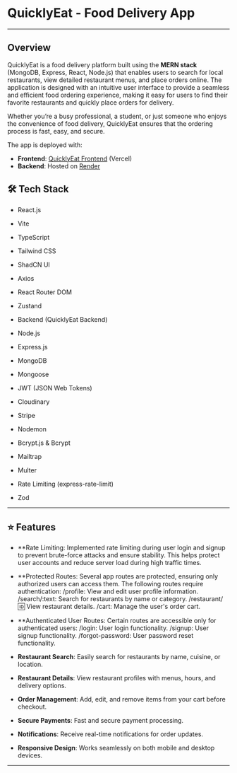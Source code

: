 # QuicklyEat - Food Delivery App

---

## Overview

QuicklyEat is a food delivery platform built using the **MERN stack** (MongoDB, Express, React, Node.js) that enables users to search for local restaurants, view detailed restaurant menus, and place orders online. The application is designed with an intuitive user interface to provide a seamless and efficient food ordering experience, making it easy for users to find their favorite restaurants and quickly place orders for delivery.

Whether you’re a busy professional, a student, or just someone who enjoys the convenience of food delivery, QuicklyEat ensures that the ordering process is fast, easy, and secure.

The app is deployed with:
- **Frontend**: [QuicklyEat Frontend](https://quickly-eat-frontend-deploy.vercel.app/) (Vercel)
- **Backend**: Hosted on [Render](https://render.com/)

## 🛠️ Tech Stack
* React.js
* Vite
* TypeScript
* Tailwind CSS
* ShadCN UI
* Axios
* React Router DOM
* Zustand
  
* Backend (QuicklyEat Backend)
* Node.js
* Express.js
* MongoDB
* Mongoose
* JWT (JSON Web Tokens)
* Cloudinary
* Stripe
* Nodemon
* Bcrypt.js & Bcrypt
* Mailtrap
* Multer 
* Rate Limiting (express-rate-limit)
* Zod
---
## ⭐ Features

- **Rate Limiting:
Implemented rate limiting during user login and signup to prevent brute-force attacks and ensure stability. This helps protect user accounts and reduce server load during high traffic times.

- **Protected Routes:
Several app routes are protected, ensuring only authorized users can access them. The following routes require authentication:
/profile: View and edit user profile information.
/search/:text: Search for restaurants by name or category.
/restaurant/:id: View restaurant details.
/cart: Manage the user's order cart.

- **Authenticated User Routes:
Certain routes are accessible only for authenticated users:
/login: User login functionality.
/signup: User signup functionality.
/forgot-password: User password reset functionality.


- **Restaurant Search**: Easily search for restaurants by name, cuisine, or location.
- **Restaurant Details**: View restaurant profiles with menus, hours, and delivery options.
- **Order Management**: Add, edit, and remove items from your cart before checkout.
- **Secure Payments**: Fast and secure payment processing.
- **Notifications**: Receive real-time notifications for order updates.
- **Responsive Design**: Works seamlessly on both mobile and desktop devices.

---
